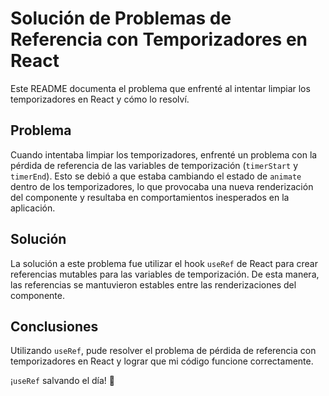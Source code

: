 # Solución de Problemas de Referencia con Temporizadores en React

Este README documenta el problema que enfrenté al intentar limpiar los temporizadores en React y cómo lo resolví.

## Problema

Cuando intentaba limpiar los temporizadores, enfrenté un problema con la pérdida de referencia de las variables de temporización (`timerStart` y `timerEnd`). Esto se debió a que estaba cambiando el estado de `animate` dentro de los temporizadores, lo que provocaba una nueva renderización del componente y resultaba en comportamientos inesperados en la aplicación.

## Solución

La solución a este problema fue utilizar el hook `useRef` de React para crear referencias mutables para las variables de temporización. De esta manera, las referencias se mantuvieron estables entre las renderizaciones del componente.

## Conclusiones

Utilizando `useRef`, pude resolver el problema de pérdida de referencia con temporizadores en React y lograr que mi código funcione correctamente.

¡`useRef` salvando el día! 🗿